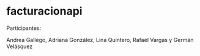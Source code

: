 # facturacionapi

Participantes:

Andrea Gallego, Adriana González, Lina Quintero, Rafael Vargas y Germán Velásquez
